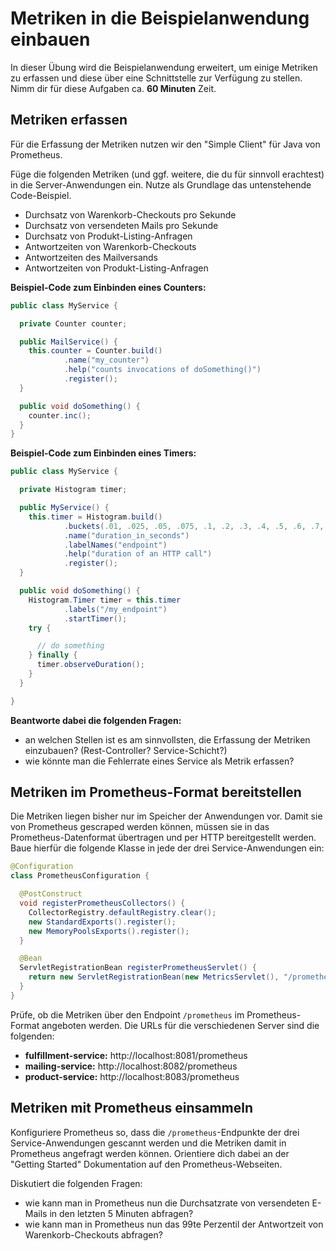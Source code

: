 # Metriken in die Beispielanwendung einbauen

In dieser Übung wird die Beispielanwendung erweitert, um einige Metriken zu erfassen
und diese über eine Schnittstelle zur Verfügung zu stellen. Nimm dir für diese
Aufgaben ca. **60 Minuten** Zeit.

## Metriken erfassen

Für die Erfassung der Metriken nutzen wir den "Simple Client" für Java von Prometheus. 

Füge die folgenden Metriken (und ggf. weitere, die du für sinnvoll erachtest) in 
die Server-Anwendungen ein. Nutze als Grundlage das untenstehende Code-Beispiel.

* Durchsatz von Warenkorb-Checkouts pro Sekunde
* Durchsatz von versendeten Mails pro Sekunde
* Durchsatz von Produkt-Listing-Anfragen
* Antwortzeiten von Warenkorb-Checkouts
* Antwortzeiten des Mailversands
* Antwortzeiten von Produkt-Listing-Anfragen

**Beispiel-Code zum Einbinden eines Counters:**

```java
public class MyService {

  private Counter counter;

  public MailService() {
    this.counter = Counter.build()
            .name("my_counter")
            .help("counts invocations of doSomething()")
            .register();
  }

  public void doSomething() {
    counter.inc();
  }
}
```

**Beispiel-Code zum Einbinden eines Timers:**

```java
public class MyService {

  private Histogram timer;

  public MyService() {
    this.timer = Histogram.build()
            .buckets(.01, .025, .05, .075, .1, .2, .3, .4, .5, .6, .7, .8, .9, 1, 1.5, 2, 2.5, 5, 7.5, 10)
            .name("duration_in_seconds")
            .labelNames("endpoint")
            .help("duration of an HTTP call")
            .register();
  }

  public void doSomething() {
    Histogram.Timer timer = this.timer
            .labels("/my_endpoint")
            .startTimer();
    try {

      // do something
    } finally {
      timer.observeDuration();
    }
  }

}
```

**Beantworte dabei die folgenden Fragen:**

* an welchen Stellen ist es am sinnvollsten, die Erfassung der Metriken einzubauen? (Rest-Controller? Service-Schicht?)
* wie könnte man die Fehlerrate eines Service als Metrik erfassen?

## Metriken im Prometheus-Format bereitstellen

Die Metriken liegen bisher nur im Speicher der Anwendungen vor. Damit sie von Prometheus gescraped werden können,
müssen sie in das Prometheus-Datenformat übertragen und per HTTP bereitgestellt werden. Baue hierfür die folgende Klasse in 
jede der drei Service-Anwendungen ein:

```java
@Configuration
class PrometheusConfiguration {

  @PostConstruct
  void registerPrometheusCollectors() {
    CollectorRegistry.defaultRegistry.clear();
    new StandardExports().register();
    new MemoryPoolsExports().register();
  }

  @Bean
  ServletRegistrationBean registerPrometheusServlet() {
    return new ServletRegistrationBean(new MetricsServlet(), "/prometheus");
  }
}
```

Prüfe, ob die Metriken über den Endpoint `/prometheus` im Prometheus-Format angeboten werden. Die URLs für die
verschiedenen Server sind die folgenden:

* **fulfillment-service:** http://localhost:8081/prometheus
* **mailing-service:** http://localhost:8082/prometheus
* **product-service:** http://localhost:8083/prometheus

## Metriken mit Prometheus einsammeln

Konfiguriere Prometheus so, dass die `/prometheus`-Endpunkte der drei Service-Anwendungen
gescannt werden und die Metriken damit in Prometheus angefragt werden können. Orientiere dich
dabei an der "Getting Started" Dokumentation auf den Prometheus-Webseiten.

Diskutiert die folgenden Fragen:
* wie kann man in Prometheus nun die Durchsatzrate von versendeten E-Mails in den letzten 5 Minuten abfragen?
* wie kann man in Prometheus nun das 99te Perzentil der Antwortzeit von Warenkorb-Checkouts abfragen?


